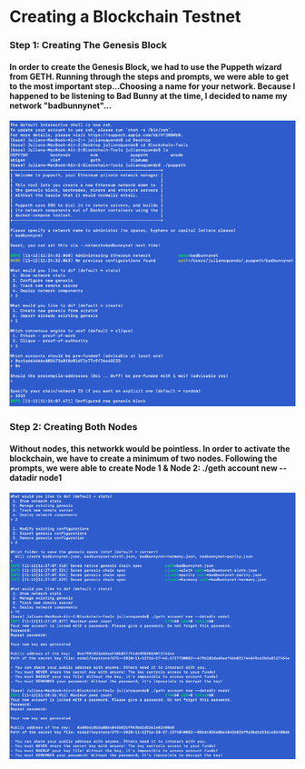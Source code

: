 # Creating a Blockchain Testnet

### Step 1: Creating The Genesis Block
#### In order to create the Genesis Block, we had to use the Puppeth wizard from GETH. Running through the steps and prompts, we were able to get to the most important step...Choosing a name for your network. Because I happened to be listening to Bad Bunny at the time, I decided to name my network "badbunnynet"...

![Genesis](GenesisBlock.png)

### Step 2: Creating Both Nodes
#### Without nodes, this networkk would be pointless. In order to activate the blockchain, we have to create a minimum of two nodes. Following the prompts, we were able to create Node 1 & Node 2: ./geth account new --datadir node1 

![Node 1](CreatingNodes.png)

